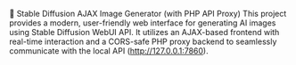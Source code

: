 📸 Stable Diffusion AJAX Image Generator (with PHP API Proxy)
This project provides a modern, user-friendly web interface for generating AI images using Stable Diffusion WebUI API. It utilizes an AJAX-based frontend with real-time interaction and a CORS-safe PHP proxy backend to seamlessly communicate with the local API (http://127.0.0.1:7860).
